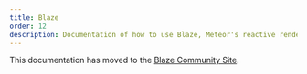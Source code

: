 ```yaml
---
title: Blaze
order: 12
description: Documentation of how to use Blaze, Meteor's reactive rendering engine.
---
```


This documentation has moved to the [Blaze Community Site](http://blazejs.org).
